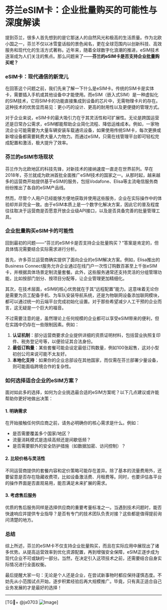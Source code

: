 # 芬兰eSIM卡：企业批量购买的可能性与深度解读

提到芬兰，很多人首先想到的是它那迷人的自然风光和极高的生活质量。作为北欧小国之一，芬兰不仅以冰雪童话般的景色闻名，更在全球范围内以创新科技、高效服务和现代化的生活方式著称。近年来，随着全球数字化浪潮的推进，eSIM技术逐渐成为人们关注的焦点。那么问题来了——**芬兰的eSIM卡是否支持企业批量购买呢？**

### eSIM卡：现代通信的新宠儿

在回答这个问题之前，我们先来了解一下什么是eSIM卡。传统的SIM卡是实体卡，需要插入手机或其他设备中才能使用。而eSIM（嵌入式SIM）是一种虚拟化的SIM技术，它将SIM卡的功能直接集成到设备的芯片中，无需物理卡片的存在。这种技术的优势显而易见：更小巧的设计、更高的耐用性以及更便捷的管理方式。

对于企业来说，eSIM卡的最大吸引力在于其灵活性和可扩展性。无论是跨国运营还是日常办公需求，eSIM都能帮助企业简化流程、降低运维成本。例如，一家物流企业可能需要为大量车辆安装车载通讯设备，如果使用传统SIM卡，每次更换或新增设备都需要耗费大量人力物力。而通过eSIM，只需在线管理平台即可轻松完成配置和激活，极大提升了效率。

### 芬兰的eSIM市场现状

芬兰作为北欧地区的科技先锋，对新技术的接纳速度一直走在世界前列。早在2018年，芬兰就成为欧洲首批全面推广eSIM技术的国家之一。从那时起，越来越多的运营商开始提供基于eSIM的服务，包括Vodafone、Elisa等主流电信服务商纷纷推出了各自的eSIM产品线。

然而，尽管个人用户已经能够方便地获取并使用这些服务，企业在实际操作中的体验却并非完全一致。由于eSIM本质上是一个数字化解决方案，因此它的普及程度往往取决于运营商是否愿意开放企业级API接口，以及是否具备完善的批量管理工具。

### 企业批量购买eSIM卡的可能性

回到最初的问题——“芬兰的eSIM卡是否支持企业批量购买？”答案是肯定的，但具体情况需要结合实际需求进行分析。

首先，许多芬兰运营商确实提供了面向企业的eSIM解决方案。例如，Elisa推出的Business Connect服务允许企业通过在线门户一次性订购数百甚至上千张eSIM卡，并根据具体场景定制流量套餐。此外，这些服务通常还支持灵活的分组管理功能，比如按部门划分、按项目分配等，让企业管理更加精细化。

其次，在技术层面，eSIM的核心优势就在于其“远程配置”能力。这意味着无论你是需要为员工配备手机、为车队安装导航系统，还是为物联网设备添加联网模块，都可以通过统一的云端平台完成初始化设置。对于那些希望减少人工干预的企业而言，这无疑是一个巨大的福音。

不过需要注意的是，虽然理论上任何规模的企业都可以享受eSIM带来的便利，但在实践中仍存在一些限制因素。例如：

1. **认证机制**：部分运营商要求企业提供详细的资质证明材料，包括营业执照复印件、税务登记号等，以便验证其合法身份。
2. **最低订购量**：某些套餐可能会设定最低订购数量，例如100张起售，这对小型初创公司来说可能不太友好。
3. **本地化支持**：如果你的企业总部设在其他国家，而仅需在芬兰部署少量设备，则可能面临跨境合作的复杂性。

### 如何选择适合企业的eSIM方案？

面对如此多的选择，如何为企业挑选最合适的eSIM方案呢？以下几点建议或许能帮助你更好地做出决策：

#### 1. 明确需求
在开始接触任何供应商之前，请务必明确你的核心需求是什么。例如：
- 是否需要覆盖多个国家/地区？
- 流量消耗模式是连续高频还是间歇低频？
- 是否需要额外的安全防护措施（如数据加密、访问控制）？

#### 2. 比较价格与灵活性
不同运营商提供的套餐内容和定价策略可能存在差异。除了基本的流量费用外，还要留意是否存在隐藏收费项，比如设备激活费、月租费等。同时，也要评估各平台的操作界面是否直观易用，能否满足未来扩展的需求。

#### 3. 考虑售后服务
优质的售后服务同样是选择供应商的重要考量标准之一。当遇到技术问题时，能否快速响应并提供专业指导？是否有专门的技术团队负责对接？这些都是值得提前询问清楚的地方。

### 总结

综上所述，芬兰的eSIM卡不仅支持企业批量购买，而且在实际应用中展现出了诸多优势。从提高运营效率到优化资源配置，再到增强安全保障，eSIM正逐步成为现代企业不可或缺的一部分。当然，在决定引入这项技术之前，还需要结合自身实际情况进行全面权衡。

最后提醒大家一句：无论是个人还是企业，在尝试新事物时都应保持谨慎态度。不妨先从小范围试点开始，逐步积累经验后再大规模推广。毕竟，只有真正适合自己业务发展的才是最好的选择！

---

[TG💪+ @jx0703 ![Image](https://github.com/user-attachments/assets/dbca1d08-cadb-493c-b0ec-ad6f7a83f270)]